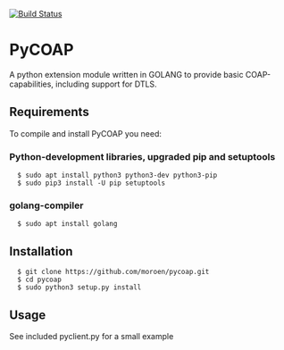 [![Build Status](https://dev.azure.com/moroen/PyCOAP/_apis/build/status/pycoap?branchName=master)](https://dev.azure.com/moroen/PyCOAP/_build/latest?definitionId=1&branchName=master)

# PyCOAP

A python extension module written in GOLANG to provide basic COAP-capabilities, including support for DTLS.


## Requirements
To  compile and install PyCOAP you need:

### Python-development libraries, upgraded pip and setuptools

```shell
  $ sudo apt install python3 python3-dev python3-pip
  $ sudo pip3 install -U pip setuptools
```

### golang-compiler

```shell
  $ sudo apt install golang
```

## Installation

```shell
  $ git clone https://github.com/moroen/pycoap.git
  $ cd pycoap
  $ sudo python3 setup.py install
```

## Usage
See included pyclient.py for a small example
